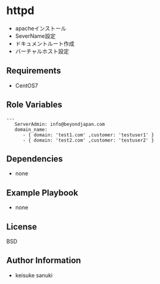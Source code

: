httpd
=========

- apacheインストール
- SeverName設定
- ドキュメントルート作成
- バーチャルホスト設定

Requirements
------------

- CentOS7

Role Variables
--------------

```
---
   ServerAdmin: info@beyondjapan.com
   domain_name:
      - { domain: 'test1.com' ,customer: 'testuser1' }
      - { domain: 'test2.com' ,customer: 'testuser2' }
```

Dependencies
------------

- none

Example Playbook
----------------

- none

License
-------

BSD

Author Information
------------------

- keisuke sanuki 